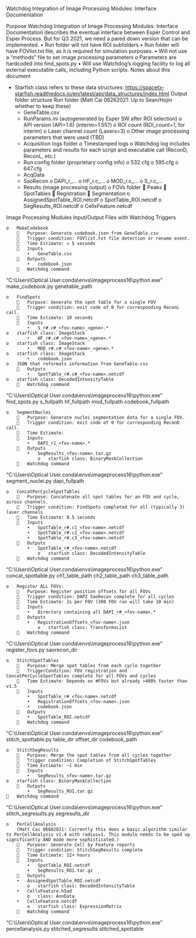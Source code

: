 Watchdog Integration of Image Processing Modules: Interface Documentation

Purpose
Watchdog Integration of Image Processing Modules: Interface Documentation describes the eventual interface between Esper Control and Esper Process. But for Q3 2021, we need a pared down version that can be implemented.
•	Run folder will not have ROI subfolders
•	Run folder will have FOVlist.txt file, as it is required for simulation purposes.
•	Will not use a “methods” file to set image processing parameters
o	Parameters are hardcoded into find_spots.py
•	Will use Watchdog’s logging facility to log all external executable calls, including Python scripts.
Notes about this document
-	Starfish class refers to these data structures: https://spacetx-starfish.readthedocs.io/en/latest/api/data_structures/index.html
Output folder structure
Run folder
    (Matt Cai 06262021: Up to Sean/Hojin whether to keep these)
    -	GeneTable.csv
    -	RunParams.ini (autogenerated by Esper SW after ROI selection)
        o	API version (API=1.6) (interim=1.55?)
        o	ROI count (ROI_count=1, for interim)
        o	Laser channel count (Lasers=3)
        o	Other image processing parameters that were used (TBD)
    -   Acquisition logs folder
        o	Timestamped logs
        o	Watchdog log includes parameters and results for each script and executable call (ReconD, ReconL, etc.)
    -	Run config folder (proprietary config info)
        o	532.cfg
        o	595.cfg
        o	647.cfg
    -	AcqData
    -	SaoRecon
        o	DAPI_r_<fov-name>…
        o	HF_r.c_<fov-name>...
        o	MOD_r.c_<fov-name>...
        o	S_r.c_<fov-name>…
    -	Results (image processing output)
        o	FOVs folder
            	Peaks
            	SpotTables
            	Registration
            	Segmentation
        o	AssignedSpotTable_ROI.netcdf
        o	SpotTable_ROI.netcdf
        o	SegResults_ROI.netcdf
        o	CellxFeature.netcdf

Image Processing Modules
Input/Output Files with Watchdog Triggers

    o	MakeCodebook
        	Purpose: Generate codebook.json from GeneTable.csv
        	Trigger condition: FOVlist.txt file detection or rename event.
        	Time Estimate: < 5 seconds
        	Inputs
            •	GeneTable.csv
        	Outputs
            •	codebook.json
        	Watchdog command
“C:\Users\Optical User\.conda\envs\imageprocess16\python.exe” make_codebook.py genetable_path

    o	FindSpots
        	Purpose: Generate the spot table for a single FOV
        	Trigger condition: exit code of 0 for corresponding ReconL call.
        	Time Estimate: 10 seconds
        	Inputs
            •	S_r#.c#_<fov-name>_<gene>.*
    o	starfish class: ImageStack
            •	HF_r#.c#_<fov-name>_<gene>.*
    o	starfish class: ImageStack
            •	MOD_r#.c#_<fov-name>_<gene>.*
    o	starfish class: ImageStack
            •	codebook.json
    o	JSON that reformats information from GeneTable.csv
        	Outputs
            •	SpotTable_r#.c#_<fov-name>.netcdf
    o	starfish class: DecodedIntensityTable 
        	Watchdog command
“C:\Users\Optical User\.conda\envs\imageprocess16\python.exe” find_spots.py s_fullpath hf_fullpath mod_fullpath codebook_fullpath


    o	SegmentNuclei 
        	Purpose: Generate nuclei segmentation data for a single FOV.
        	Trigger condition: exit code of 0 for corresponding ReconD call.
        	Time Estimate:
        	Inputs
            •	DAPI_r1_<fov-name>.*
        	Outputs
            •	SegResults_<fov-name>.tar.gz
                o	starfish class: BinaryMaskCollection
        	Watchdog command
“C:\Users\Optical User\.conda\envs\imageprocess16\python.exe” segment_nuclei.py dapi_fullpath

    o	ConcatPerCycleSpotTables 
        	Purpose: Concatenate all spot tables for an FOV and cycle, across channels.
        	Trigger condition: FindSpots completed for all (typically 3) laser channels
        	Time Estimate: 0.5 seconds
        	Inputs
            •	SpotTable_r#.c1_<fov-name>.netcdf
            •	SpotTable_r#.c2_<fov-name>.netcdf
            •	SpotTable_r#.c3_<fov-name>.netcdf
        	Outputs
            •	SpotTable_r#_<fov-name>.netcdf
                o	starfish class: DecodedIntensityTable
        	Watchdog command
“C:\Users\Optical User\.conda\envs\imageprocess16\python.exe” concat_spottable.py ch1_table_path ch2_table_path ch3_table_path

    o	Register ALL FOVs: 
        	Purpose: Register position offsets for all FOVs
        	Trigger condition: DAPI SaoRecon complete for all cycles
        	Time Estimate: 2s per FOV (300 FOV run will take 10 min)
        	Inputs
            •	Directory containing all DAPI_r#_<fov-name>.*
        	Outputs
            •	RegistrationOffsets_<fov-name>.json
                o	starfish class: TransformsList
        	Watchdog command
“C:\Users\Optical User\.conda\envs\imageprocess16\python.exe” register_fovs.py saorecon_dir

    o	StitchSpotTables  
        	Purpose: Merge spot tables from each cycle together
        	TriggerCondition: FOV registration and ConcatPerCycleSpotTables complete for all FOVs and cycles
        	Time Estimate: Depends on #FOVs but already >400% faster than v1.5
        	Inputs
            •	SpotTable_r#_<fov-name>.netcdf
            •	RegistrationOffsets_<fov-name>.json
            •	codebook.json
        	Outputs
            •	SpotTable_ROI.netcdf
        	Watchdog command
“C:\Users\Optical User\.conda\envs\imageprocess16\python.exe” stitch_spottable.py table_dir offset_dir codebook_path

    o	StitchSegResults
        	Purpose: Merge the spot tables from all cycles together
        	Trigger condition: Completion of StitchSpotTables
        	Time Estimate: ~1 min
        	Inputs
            •	SegResults_<fov-name>.tar.gz
    o	starfish class: BinaryMaskCollection
        	Outputs
            •	SegResults_ROI.tar.gz
    	Watchdog command
“C:\Users\Optical User\.conda\envs\imageprocess16\python.exe” stitch_segresults.py segresults_dir

    o	PerCellAnalysis
        (Matt Cai 06082021: Currently this does a basic algorithm similar to PerCellAnalysis v1.4 with radius=1. This module needs to be sped up significantly AND made more sophisticated.)
        	Purpose: Generate Cell by Feature reports
        	Trigger condition: StitchSegResults complete
        	Time Estimate: 12+ hours
        	Inputs
            •	SpotTable_ROI.netcdf
            •	SegResults_ROI.tar.gz
        	Outputs
        •	AssignedSpotTable_ROI.netcdf
            o	starfish class: DecodedIntensityTable
        •	CellxFeature.h5ad
            o	class: AnnData
        •	CellxFeature.netcdf
            o	starfish class: ExpressionMatrix
        	Watchdog command
“C:\Users\Optical User\.conda\envs\imageprocess16\python.exe” percellanalysis.py stitched_segresults stitched_spottable


